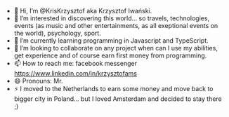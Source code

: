 - 👋 Hi, I’m @KrisKrzysztof aka Krzysztof Iwański.
- 👀 I’m interested in discovering this world... so travels, technologies, events (as music and other entertainments, as all exeptional events on the world), psychology, sport.
- 🌱 I’m currently learning programming in Javascript and TypeScript.
- 💞️ I’m looking to collaborate on any project when can I use my abilities, get experience and of course earn first money from programming.
- 📫 How to reach me: facebook messenger https://www.linkedin.com/in/krzysztofams
- 😄 Pronouns: Mr.
- ⚡ I moved to the Netherlands to earn some money and move back to bigger city in Poland... but I loved Amsterdam and decided to stay there ;)

<!---
KrisKrzysztof/KrisKrzysztof is a ✨ special ✨ repository because its `README.md` (this file) appears on your GitHub profile.
You can click the Preview link to take a look at your changes.
--->
